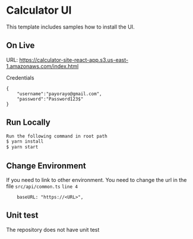 # Calculator UI

This template includes samples how to install the UI.


## On Live
URL: https://calculator-site-react-app.s3.us-east-1.amazonaws.com/index.html

Credentials
```
{
    "username":"payorayo@gmail.com",
    "password":"Password123$"
}
```

## Run Locally

```bash
Run the following command in root path
$ yarn install
$ yarn start

```

## Change Environment
If you need to link to other environment.
You need to change the url in the file `src/api/common.ts` `line 4`
```
    baseURL: "https://<URL>",
```

## Unit test
The repository does not have unit test
